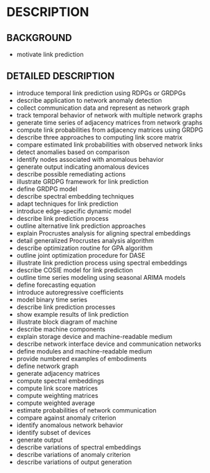 # DESCRIPTION

## BACKGROUND

- motivate link prediction

## DETAILED DESCRIPTION

- introduce temporal link prediction using RDPGs or GRDPGs
- describe application to network anomaly detection
- collect communication data and represent as network graph
- track temporal behavior of network with multiple network graphs
- generate time series of adjacency matrices from network graphs
- compute link probabilities from adjacency matrices using GRDPG
- describe three approaches to computing link score matrix
- compare estimated link probabilities with observed network links
- detect anomalies based on comparison
- identify nodes associated with anomalous behavior
- generate output indicating anomalous devices
- describe possible remediating actions
- illustrate GRDPG framework for link prediction
- define GRDPG model
- describe spectral embedding techniques
- adapt techniques for link prediction
- introduce edge-specific dynamic model
- describe link prediction process
- outline alternative link prediction approaches
- explain Procrustes analysis for aligning spectral embeddings
- detail generalized Procrustes analysis algorithm
- describe optimization routine for GPA algorithm
- outline joint optimization procedure for DASE
- illustrate link prediction process using spectral embeddings
- describe COSIE model for link prediction
- outline time series modeling using seasonal ARIMA models
- define forecasting equation
- introduce autoregressive coefficients
- model binary time series
- describe link prediction processes
- show example results of link prediction
- illustrate block diagram of machine
- describe machine components
- explain storage device and machine-readable medium
- describe network interface device and communication networks
- define modules and machine-readable medium
- provide numbered examples of embodiments
- define network graph
- generate adjacency matrices
- compute spectral embeddings
- compute link score matrices
- compute weighting matrices
- compute weighted average
- estimate probabilities of network communication
- compare against anomaly criterion
- identify anomalous network behavior
- identify subset of devices
- generate output
- describe variations of spectral embeddings
- describe variations of anomaly criterion
- describe variations of output generation

